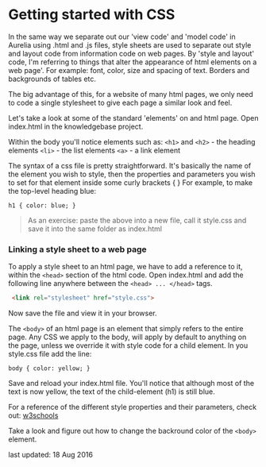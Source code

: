 # Getting started with CSS

In the same way we separate out our 'view code' and 'model code' in Aurelia using .html and .js files, style sheets are used to separate out style and layout code from information code on web pages.
By 'style and layout' code, I'm referring to things that alter the appearance of html elements on a web page'.
For example: font, color, size and spacing of text. Borders and backgrounds of tables etc.

The big advantage of this, for a website of many html pages, we only need to code a single stylesheet to give each page a similar look and feel.

Let's take a look at some of the standard 'elements' on and html page. 
Open index.html in the knowledgebase project.

Within the body you'll notice elements such as:
```<h1>``` and ```<h2>``` - the heading elements
```<li>``` - the list elements
```<a>``` - a link element

The syntax of a css file is pretty straightforward. It's basically the name of the element you wish to style, then the properties and parameters you wish to set for that element inside some curly brackets { }
For example, to make the top-level heading blue:

```
h1 { color: blue; }
```

> As an exercise: paste the above into a new file, call it style.css and save it into the same folder as index.html

### Linking a style sheet to a web page
To apply a style sheet to an html page, we have to add a reference to it, within the ```<head>``` section of the html code.
Open index.html and add the following line anywhere between the ```<head> ... </head>``` tags.
```html
 <link rel="stylesheet" href="style.css">
 ```

 Now save the file and view it in your browser.

 The ```<body>``` of an html page is an element that simply refers to the entire page. Any CSS we apply to the body, will apply by default to anything on the page, unless we override it with style code for a child element.
In you style.css file add the line:
```
body { color: yellow; }
```
Save and reload your index.html file. You'll notice that although most of the text is now yellow, the text of the child-element (h1) is still blue.

For a reference of the different style properties and their parameters, check out:
[w3schools](http://www.w3schools.com/cssref/)

Take a look and figure out how to change the backround color of the ```<body>``` element.

last updated: 18 Aug 2016